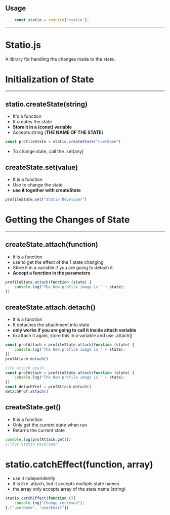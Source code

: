 ## Usage 
```js 
    const statio = require('statio');
```
----
# Statio.js
A library for handling the changes made to the state.


# Initialization of State

---

## statio.createState(string)
- It's a function
- It creates the state
- **Store it in a (const) variable**
- Accepts string (**THE NAME OF THE STATE**)
```js
const profileState = statio.createState("userName")
```
- To change state, call the .set(any)
## createState.set(value)
- It is a function
- Use to change the state
- **use it together with createState**
```js
profileState.set("Statio Developer")
```

# Getting the Changes of State

---
## createState.attach(function)
- it is a function
- use to get the effect of the 1 state changing
- Store it in a variable if you are going to detach it
- **Accept a function in the parameters**
```js
profileState.attach(function (state) {
    console.log("The New profile image is " + state);
})
```
## createState.attach.detach()
- it is a function
- It detaches the attachment into state
- **only works if you are going to call it inside attach variable**
- to attach it again, store this in a variable and use .attach()
```js
const profAttach = profileState.attach(function (state) {
    console.log("The New profile image is " + state);
})
profAttach.detach()
```
```js
//to attach again
const profAttach = profileState.attach(function (state) {
    console.log("The New profile image is " + state);
})
const detachProf = profAttach.detach()
detachProf.attach()
```
## createState.get()
- It is a function
- Only get the current state when run
- Returns the current state
```js
console.log(profAttach.get())
//logs Statio Developer
```
# statio.catchEffect(function, array)
- use it independently
- it is like .attach, but it accepts multiple state names
- the array only accepts array of the state name (string)
```js
statio.catchEffect(function (){
    console.log("Change recieved");
},["userName", "userEmail"]) 
```



